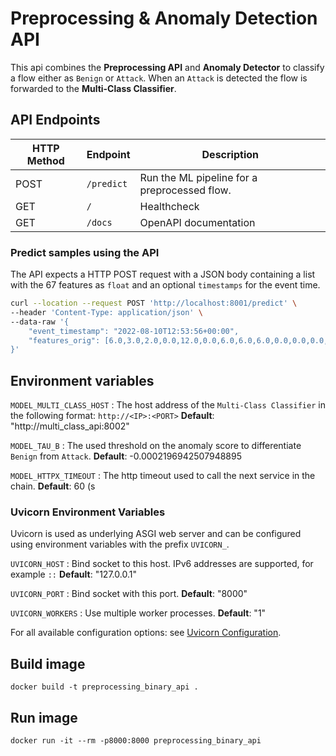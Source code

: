 # Preprocessing & Anomaly Detection API

This api combines the **Preprocessing API** and **Anomaly Detector** to classify a flow either as `Benign` or `Attack`. When an `Attack` is detected the flow is forwarded to the **Multi-Class Classifier**.

## API Endpoints

| HTTP Method | Endpoint   | Description                             |
|-------------|------------|-----------------------------------------|
| POST        | `/predict` | Run the ML pipeline for a preprocessed flow.   |
| GET         |        `/` | Healthcheck                             |
| GET         |    `/docs` | OpenAPI documentation                   |

### Predict samples using the API

The API expects a HTTP POST request with a JSON body containing a list with the 67 features as `float` and an optional `timestamps` for the event time.

```` bash
curl --location --request POST 'http://localhost:8001/predict' \
--header 'Content-Type: application/json' \
--data-raw '{
    "event_timestamp": "2022-08-10T12:53:56+00:00",
    "features_orig": [6.0,3.0,2.0,0.0,12.0,0.0,6.0,6.0,6.0,0.0,0.0,0.0,0.0,0.0,4000000.0,666666.7,3.0,0.0,3.0,3.0,3.0,3.0,0.0,3.0,3.0,0.0,0.0,0.0,0.0,0.0,0.0,40.0,0.0,666666.7,0.0,6.0,6.0,6.0,0.0,0.0,0.0,0.0,0.0,0.0,1.0,0.0,0.0,0.0,9.0,6.0,0.0,2.0,12.0,0.0,0.0,506.0,-1.0,1.0,20.0,0.0,0.0,0.0,0.0,0.0,0.0,0.0,0.0]
}'
````

## Environment variables

`MODEL_MULTI_CLASS_HOST`
: The host address of the `Multi-Class Classifier` in the following format: `http://<IP>:<PORT>`
**Default**: "http://multi_class_api:8002"

`MODEL_TAU_B`
: The used threshold on the anomaly score to differentiate `Benign` from `Attack`.
**Default**: -0.0002196942507948895

`MODEL_HTTPX_TIMEOUT`
: The http timeout used to call the next service in the chain.
**Default**: 60 (s

### Uvicorn Environment Variables

Uvicorn is used as underlying ASGI web server and can be configured using environment variables with the prefix `UVICORN_`.

`UVICORN_HOST`
: Bind socket to this host. IPv6 addresses are supported, for example `::`
**Default**: "127.0.0.1"

`UVICORN_PORT`
: Bind socket with this port.
**Default**: "8000"

`UVICORN_WORKERS`
: Use multiple worker processes.
**Default**: "1"

For all available configuration options: see [Uvicorn Configuration](https://www.uvicorn.org/settings/).

## Build image

`docker build -t preprocessing_binary_api .`

## Run image

`docker run -it --rm -p8000:8000 preprocessing_binary_api`
